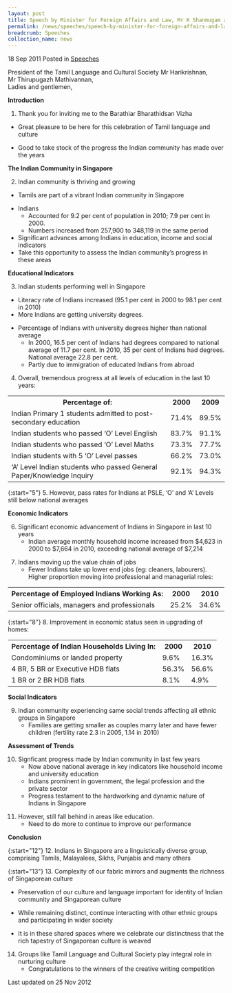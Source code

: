 ```yaml
---
layout: post
title: Speech by Minister for Foreign Affairs and Law, Mr K Shanmugam at the Barathiar Barathidasan Vizha (Tamil Literary Forum) at the Grassroots Club, Yio Chu Kang
permalink: /news/speeches/speech-by-minister-for-foreign-affairs-and-law-mr-k-shanmugam-at-the-barathiar-barathidasan-vizha
breadcrumb: Speeches
collection_name: news
---
```



18 Sep 2011 Posted in [Speeches](/news/speeches)

President of the Tamil Language and Cultural Society Mr Harikrishnan,   
Mr Thirupugazh Mathivannan,  
Ladies and gentlemen,  

**Introduction**

1. Thank you for inviting me to the Barathiar Bharathidsan Vizha

* Great pleasure to be here for this celebration of Tamil language and culture

* Good to take stock of the progress the Indian community has made over the years

**The Indian Community in Singapore**

2. Indian community is thriving and growing

* Tamils are part of a vibrant Indian community in Singapore

<ul>
<li>Indians

<ul>
<li>Accounted for 9.2 per cent of population in 2010; 7.9 per cent in 2000.</li>
<li>Numbers increased from 257,900 to 348,119 in the same period</li>
</ul>

</li>
<li>Significant advances among Indians in education, income and social indicators</li>
<li>Take this opportunity to assess the Indian community’s progress in these areas</li>
</ul>

**Educational Indicators**

3. Indian students performing well in Singapore

* Literacy rate of Indians increased (95.1 per cent in 2000 to 98.1 per cent  in 2010)
* More Indians are getting university degrees. 
<ul>
<li>Percentage of Indians with university degrees higher than national average

<ul>
<li>In 2000, 16.5 per cent of Indians had degrees compared to national average of 11.7 per cent. In 2010, 35 per cent of Indians had degrees. National average 22.8 per cent. </li>
<li>Partly due to immigration of educated Indians from abroad </li>
</ul>

</li>
</ul>

4. Overall, tremendous progress at all levels of education in the last 10 years:

<table class="table-h">
<tr>
<th>Percentage of:</th>
<th>2000</th>
<th>2009</th>
</tr>

<tr>
<td>Indian Primary 1 students admitted to post-secondary education</td>
<td>71.4%</td>
<td>89.5%</td>
</tr>

<tr>
<td>Indian students who passed ‘O’ Level English</td>
<td>83.7%</td>
<td>91.1%</td>
</tr>

<tr>
<td>Indian students who passed ‘O’ Level Maths</td>
<td>73.3%</td>
<td>77.7%</td>
</tr>


<tr>
<td>Indian students with 5 ‘O’ Level passes</td>
<td>66.2%</td>
<td>73.0%</td>
</tr>

<tr>
<td>‘A’ Level Indian students who passed General Paper/Knowledge Inquiry</td>
<td>92.1%</td>
<td>94.3%</td>
</tr>
</table>


{:start="5"}
5. However, pass rates for Indians at PSLE, ‘O’ and ‘A’ Levels still below national averages


**Economic Indicators**

<ol start="6">
<li> Significant economic advancement of Indians in Singapore in last 10 years

<ul>
<li>Indian average monthly household income increased from $4,623 in 2000 to $7,664 in   2010, exceeding national average of $7,214</li>
</ul>
</li>
</ol>
    
<ol start="7">
<li>Indians moving up the value chain of jobs

<ul>
<li>Fewer Indians take up lower end jobs (eg: cleaners, labourers). Higher proportion moving into professional and managerial roles:</li>
</ul>

</li>
</ol>

<table class="table-h">
<tr>
<th>Percentage of Employed Indians Working As: </th>
<th>2000</th>
<th>2010</th>
</tr>

<tr>
<td>Senior officials, managers and professionals</td>
<td>25.2%</td>
<td>34.6%</td>
</tr>
</table>


{:start="8"}
8. Improvement in economic status seen in upgrading of homes:

<table class="table-h">
<tr>
<th>Percentage of Indian Households Living In:</th>
<th>2000</th>
<th>2010</th>
</tr>

<tr>
<td>Condominiums or landed property</td>
<td>9.6%</td>
<td>16.3%</td>
</tr>

<tr>
<td>4 BR, 5 BR or Executive HDB flats</td>
<td>56.3%</td>
<td>56.6%</td>
</tr>

<tr>
<td>1 BR or 2 BR HDB flats</td>
<td>8.1%</td>
<td>4.9%</td>
</tr>

</table>



**Social Indicators**
  
<ol start="9">
<li> Indian community experiencing same social trends affecting all ethnic groups in Singapore

<ul>
<li>Families are getting smaller as couples marry later and have fewer children (fertility rate 2.3 in 2005, 1.14 in 2010)</li>
</ul>

</li>
</ol>


**Assessment of Trends**


<ol start="10">
<li> Signficant progress made by Indian community in last few years

<ul>
<li>Now above national average in key indicators like household income and university education </li>
<li>Indians prominent in government, the legal profession and the private sector </li>
<li>Progress testament to the hardworking and dynamic nature of Indians in Singapore </li>
</ul>

</li>
</ol>

<ol start="11">
<li>However, still fall behind in areas like education. 

<ul>
<li>Need to do more to continue to improve our performance</li>
</ul>

</li>
</ol>



**Conclusion**

{:start="12"}
12. Indians in Singapore are a linguistically diverse group, comprising Tamils, Malayalees, Sikhs, Punjabis and many others

{:start="13"}
13. Complexity of our fabric mirrors and augments the richness of Singaporean culture

* Preservation of our culture and language important for identity of Indian community and Singaporean culture

* While remaining distinct, continue interacting with other ethnic groups and participating in wider society

* It is in these shared spaces where we celebrate our distinctness that the rich tapestry of Singaporean culture is weaved

<ol start="14">
<li>Groups like Tamil Language and Cultural Society play integral role in nurturing culture

<ul>
<li> Congratulations to the winners of the creative writing competition</li>
</ul>
</li>
</ol>


<p class="right-side-updated">Last updated on 25 Nov 2012</p> 
